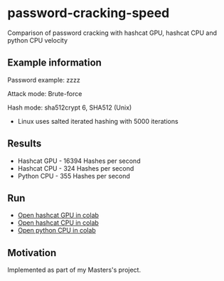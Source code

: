 # password-cracking-speed

Comparison of password cracking with hashcat GPU, hashcat CPU and python CPU velocity

## Example information
 Password example: zzzz
 
 Attack mode: Brute-force
 
 Hash mode: sha512crypt $6$, SHA512 (Unix) 
 * Linux uses salted iterated hashing with 5000 iterations

## Results
* Hashcat GPU - 16394 Hashes per second
* Hashcat CPU - 324 Hashes per second
* Python CPU - 355 Hashes per second

## Run
* [Open hashcat GPU in colab](https://colab.research.google.com/github/dgudlek/password-cracking-velocity/blob/main/hashcat_gpu.ipynb)
* [Open hashcat CPU in colab](https://colab.research.google.com/github/dgudlek/password-cracking-velocity/blob/main/hashcat_cpu.ipynb)
* [Open python CPU in colab](https://colab.research.google.com/github/dgudlek/password-cracking-velocity/blob/main/hashcat_cpu.ipynb)

## Motivation
Implemented as part of my Masters's project.
